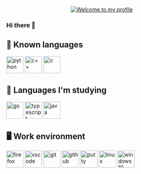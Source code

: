 <div align="center">
  <a href="https://git.io/typing-svg"><img src="https://readme-typing-svg.herokuapp.com?font=Asap&size=27&color=186D8D&center=true&width=500&lines=Welcome+to+my+profile" alt="Welcome to my profile"></a>
</div>

### Hi there 👋


## 🧠 Known languages

<div>
  <image heigth="45px" width="45px" title="python" src="https://github.com/devicons/devicon/blob/master/icons/python/python-original.svg">
  <image heigth="45px" width="45px" title="c++" src="https://github.com/devicons/devicon/blob/master/icons/cplusplus/cplusplus-original.svg">
  <image heigth="45px" width="45px" title="c" src="https://github.com/devicons/devicon/blob/master/icons/c/c-original.svg">
</div>
     
## 💭 Languages I'm studying
    
<div>
  <image heigth="45px" width="45px" title="go" src="https://github.com/devicons/devicon/blob/master/icons/go/go-original.svg">
  <image heigth="45px" width="45px" title="typescript" src="https://github.com/devicons/devicon/blob/master/icons/typescript/typescript-original.svg">
  <image heigth="45px" width="45px" title="java" src="https://github.com/devicons/devicon/blob/master/icons/java/java-original.svg">
</div>

## 🖥️ Work environment
    
<div>
  <image heigth="45px" width="45px" title="firefox" src="https://cdn.icon-icons.com/icons2/2552/PNG/512/firefox_browser_logo_icon_152991.png">
  <image heigth="45px" width="45px" title="vscode" src="https://github.com/devicons/devicon/blob/master/icons/vscode/vscode-original.svg">
  <image heigth="45px" width="45px" title="git" src="https://github.com/devicons/devicon/blob/master/icons/git/git-original.svg">
  <image heigth="45px" width="45px" title="github" src="https://github.com/devicons/devicon/blob/master/icons/github/github-original.svg">
  <image heigth="45px" width="45px" title="putty" src="https://github.com/devicons/devicon/blob/master/icons/putty/putty-original.svg">
  <image heigth="45px" width="45px" title="linux" src="https://github.com/devicons/devicon/blob/master/icons/linux/linux-original.svg">
  <image heigth="45px" width="45px" title="windows10" src="https://logodownload.org/wp-content/uploads/2016/03/Windows-10-logo-8.png">
</div>
    
